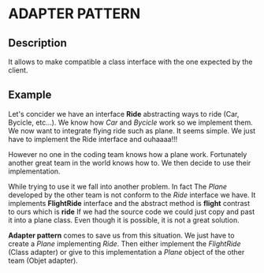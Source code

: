 # ADAPTER PATTERN

## Description

It allows to make compatible a class interface with the one expected by the client.

## Example

Let's concider we have an interface __Ride__ abstracting ways to ride (Car, Bycicle, etc...).
We know how _Car_ and _Bycicle_ work so we implement them.
We now want to integrate flying ride such as plane. It seems simple. We just have to implement the Ride interface and ouhaaaa!!!

However no one in the coding team knows how a plane work.
Fortunately another great team in the world knows how to. We then decide to use their implementation.

While trying to use it we fall into another problem.
In fact The _Plane_ developed by the other team is not conform to the _Ride_ interface we have.
It implements __FlightRide__ interface and the abstract method is __flight__ contrast to ours which is __ride__
If we had the source code we could just copy and past it into a plane class. Even though it is possible, it is not a great solution.

__Adapter pattern__ comes to save us from this situation.
We just have to create a _Plane_ implementing _Ride_. Then either implement the _FlightRide_ (Class adapter) or give to this implementation a _Plane_ object of the other team (Objet adapter).
